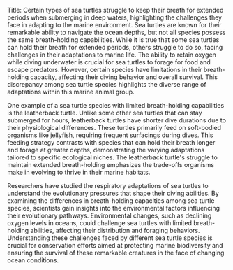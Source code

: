 Title: Certain types of sea turtles struggle to keep their breath for extended periods when submerging in deep waters, highlighting the challenges they face in adapting to the marine environment.
Sea turtles are known for their remarkable ability to navigate the ocean depths, but not all species possess the same breath-holding capabilities. While it is true that some sea turtles can hold their breath for extended periods, others struggle to do so, facing challenges in their adaptations to marine life. The ability to retain oxygen while diving underwater is crucial for sea turtles to forage for food and escape predators. However, certain species have limitations in their breath-holding capacity, affecting their diving behavior and overall survival. This discrepancy among sea turtle species highlights the diverse range of adaptations within this marine animal group.

One example of a sea turtle species with limited breath-holding capabilities is the leatherback turtle. Unlike some other sea turtles that can stay submerged for hours, leatherback turtles have shorter dive durations due to their physiological differences. These turtles primarily feed on soft-bodied organisms like jellyfish, requiring frequent surfacings during dives. This feeding strategy contrasts with species that can hold their breath longer and forage at greater depths, demonstrating the varying adaptations tailored to specific ecological niches. The leatherback turtle's struggle to maintain extended breath-holding emphasizes the trade-offs organisms make in evolving to thrive in their marine habitats.

Researchers have studied the respiratory adaptations of sea turtles to understand the evolutionary pressures that shape their diving abilities. By examining the differences in breath-holding capacities among sea turtle species, scientists gain insights into the environmental factors influencing their evolutionary pathways. Environmental changes, such as declining oxygen levels in oceans, could challenge sea turtles with limited breath-holding abilities, affecting their distribution and foraging behaviors. Understanding these challenges faced by different sea turtle species is crucial for conservation efforts aimed at protecting marine biodiversity and ensuring the survival of these remarkable creatures in the face of changing ocean conditions.